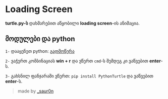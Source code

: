 # Loading Screen
**turtle.py-ს** დახმარებით აწყობილი **loading screen**-ის ანიმაცია.

## მოდულები და python
`1-` დააყენეთ python: [გადმოწერა](https://www.python.org/downloads/)

`2-` ვაჭერთ კომბინაციას **win + r** და ვწერთ `cmd`-ს შემდეგ კი ვაწვებით **enter**-ს.

`3-` გახსნილ ფანჯარაში ვწერთ: `pip install PythonTurtle` და ვაწვებით **enter**-ს.

> made by [_saur0n](https://sauronn.netlify.app)
